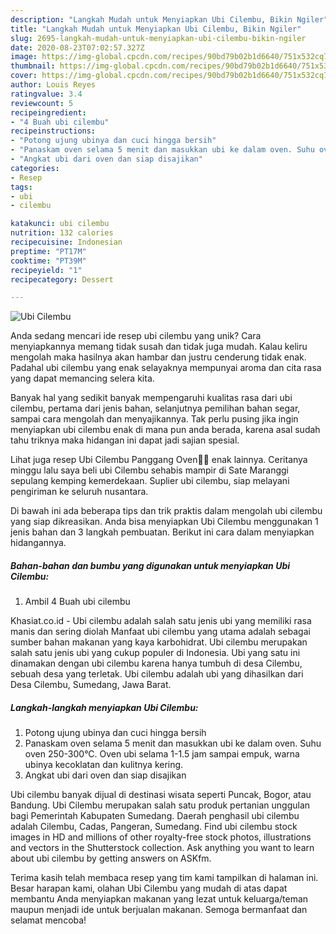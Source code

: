 ```yaml
---
description: "Langkah Mudah untuk Menyiapkan Ubi Cilembu, Bikin Ngiler"
title: "Langkah Mudah untuk Menyiapkan Ubi Cilembu, Bikin Ngiler"
slug: 2695-langkah-mudah-untuk-menyiapkan-ubi-cilembu-bikin-ngiler
date: 2020-08-23T07:02:57.327Z
image: https://img-global.cpcdn.com/recipes/90bd79b02b1d6640/751x532cq70/ubi-cilembu-foto-resep-utama.jpg
thumbnail: https://img-global.cpcdn.com/recipes/90bd79b02b1d6640/751x532cq70/ubi-cilembu-foto-resep-utama.jpg
cover: https://img-global.cpcdn.com/recipes/90bd79b02b1d6640/751x532cq70/ubi-cilembu-foto-resep-utama.jpg
author: Louis Reyes
ratingvalue: 3.4
reviewcount: 5
recipeingredient:
- "4 Buah ubi cilembu"
recipeinstructions:
- "Potong ujung ubinya dan cuci hingga bersih"
- "Panaskam oven selama 5 menit dan masukkan ubi ke dalam oven. Suhu oven 250-300°C. Oven ubi selama 1-1.5 jam sampai empuk, warna ubinya kecoklatan dan kulitnya kering."
- "Angkat ubi dari oven dan siap disajikan"
categories:
- Resep
tags:
- ubi
- cilembu

katakunci: ubi cilembu 
nutrition: 132 calories
recipecuisine: Indonesian
preptime: "PT17M"
cooktime: "PT39M"
recipeyield: "1"
recipecategory: Dessert

---
```



![Ubi Cilembu](https://img-global.cpcdn.com/recipes/90bd79b02b1d6640/751x532cq70/ubi-cilembu-foto-resep-utama.jpg)

Anda sedang mencari ide resep ubi cilembu yang unik? Cara menyiapkannya memang tidak susah dan tidak juga mudah. Kalau keliru mengolah maka hasilnya akan hambar dan justru cenderung tidak enak. Padahal ubi cilembu yang enak selayaknya mempunyai aroma dan cita rasa yang dapat memancing selera kita.

Banyak hal yang sedikit banyak mempengaruhi kualitas rasa dari ubi cilembu, pertama dari jenis bahan, selanjutnya pemilihan bahan segar, sampai cara mengolah dan menyajikannya. Tak perlu pusing jika ingin menyiapkan ubi cilembu enak di mana pun anda berada, karena asal sudah tahu triknya maka hidangan ini dapat jadi sajian spesial.

Lihat juga resep Ubi Cilembu Panggang Oven🍠🍠 enak lainnya. Ceritanya minggu lalu saya beli ubi Cilembu sehabis mampir di Sate Maranggi sepulang kemping kemerdekaan. Suplier ubi cilembu, siap melayani pengiriman ke seluruh nusantara.


Di bawah ini ada beberapa tips dan trik praktis dalam mengolah ubi cilembu yang siap dikreasikan. Anda bisa menyiapkan Ubi Cilembu menggunakan 1 jenis bahan dan 3 langkah pembuatan. Berikut ini cara dalam menyiapkan hidangannya.

<!--inarticleads1-->

##### Bahan-bahan dan bumbu yang digunakan untuk menyiapkan Ubi Cilembu:

1. Ambil 4 Buah ubi cilembu


Khasiat.co.id - Ubi cilembu adalah salah satu jenis ubi yang memiliki rasa manis dan sering diolah Manfaat ubi cilembu yang utama adalah sebagai sumber bahan makanan yang kaya karbohidrat. Ubi cilembu merupakan salah satu jenis ubi yang cukup populer di Indonesia. Ubi yang satu ini dinamakan dengan ubi cilembu karena hanya tumbuh di desa Cilembu, sebuah desa yang terletak. Ubi cilembu adalah ubi yang dihasilkan dari Desa Cilembu, Sumedang, Jawa Barat. 

<!--inarticleads2-->

##### Langkah-langkah menyiapkan Ubi Cilembu:

1. Potong ujung ubinya dan cuci hingga bersih
1. Panaskam oven selama 5 menit dan masukkan ubi ke dalam oven. Suhu oven 250-300°C. Oven ubi selama 1-1.5 jam sampai empuk, warna ubinya kecoklatan dan kulitnya kering.
1. Angkat ubi dari oven dan siap disajikan


Ubi cilembu banyak dijual di destinasi wisata seperti Puncak, Bogor, atau Bandung. Ubi Cilembu merupakan salah satu produk pertanian unggulan bagi Pemerintah Kabupaten Sumedang. Daerah penghasil ubi cilembu adalah Cilembu, Cadas, Pangeran, Sumedang. Find ubi cilembu stock images in HD and millions of other royalty-free stock photos, illustrations and vectors in the Shutterstock collection. Ask anything you want to learn about ubi cilembu by getting answers on ASKfm. 

Terima kasih telah membaca resep yang tim kami tampilkan di halaman ini. Besar harapan kami, olahan Ubi Cilembu yang mudah di atas dapat membantu Anda menyiapkan makanan yang lezat untuk keluarga/teman maupun menjadi ide untuk berjualan makanan. Semoga bermanfaat dan selamat mencoba!
